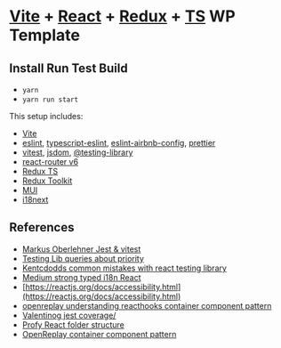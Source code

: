 # [Vite](https://vitejs.dev/) + [React](https://reactjs.org/) + [Redux](https://redux.js.org/) + [TS](https://www.typescriptlang.org/) WP Template

## Install Run Test Build
- `yarn`
- `yarn run start`

This setup includes:
* [Vite](https://vitejs.dev/)
* [eslint](https://eslint.org/), [typescript-eslint](https://typescript-eslint.io/),
[eslint-airbnb-config](https://github.com/airbnb/javascript), [prettier](https://prettier.io/)
* [vitest](https://vitest.dev/), [jsdom](https://github.com/jsdom/jsdom),
[@testing-library](https://testing-library.com/)
* [react-router v6](https://reactrouter.com/en/main)
* [Redux TS](https://redux.js.org/usage/usage-with-typescript)
* [Redux Toolkit](https://redux-toolkit.js.org/introduction/getting-started)
* [MUI](https://mui.com/)
* [i18next](https://react.i18next.com/)

## References

* [Markus Oberlehner Jest & vitest](https://markus.oberlehner.net/blog/using-testing-library-jest-dom-with-vitest/)
* [Testing Lib queries about priority](https://testing-library.com/docs/queries/about#priority)
* [Kentcdodds common mistakes with react testing
library](https://kentcdodds.com/blog/common-mistakes-with-react-testing-library)
* [Medium strong typed i18n React](https://medium.com/geekculture/strong-typed-i18n-in-react-c43281de720c)
* [https://reactjs.org/docs/accessibility.html](https://reactjs.org/docs/accessibility.html)
* [openreplay understanding reacthooks container component
pattern](https://blog.openreplay.com/understanding-the-container-component-pattern-with-react-hooks/)
* [Valentinog jest coverage/](https://www.valentinog.com/blog/jest-coverage/)
* [Profy React folder structure](https://profy.dev/article/react-folder-structure)
* [OpenReplay container component pattern](https://blog.openreplay.com/understanding-the-container-component-pattern-with-react-hooks/)
